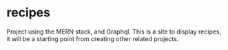 # recipes
Project using the MERN stack, and Graphql. This is a site to display recipes, it will be a starting point from creating other related projects.

